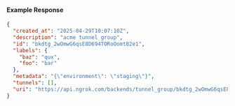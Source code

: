 <!-- Code generated for API Clients. DO NOT EDIT. -->

#### Example Response

```json
{
  "created_at": "2025-04-29T10:07:10Z",
  "description": "acme tunnel group",
  "id": "bkdtg_2wOmwG6qsE8D694TORoOomt82e1",
  "labels": {
    "baz": "qux",
    "foo": "bar"
  },
  "metadata": "{\"environment\": \"staging\"}",
  "tunnels": [],
  "uri": "https://api.ngrok.com/backends/tunnel_group/bkdtg_2wOmwG6qsE8D694TORoOomt82e1"
}
```
